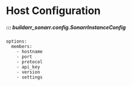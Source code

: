 # Host Configuration

##### ::: buildarr_sonarr.config.SonarrInstanceConfig
    options:
      members:
        - hostname
        - port
        - protocol
        - api_key
        - version
        - settings
